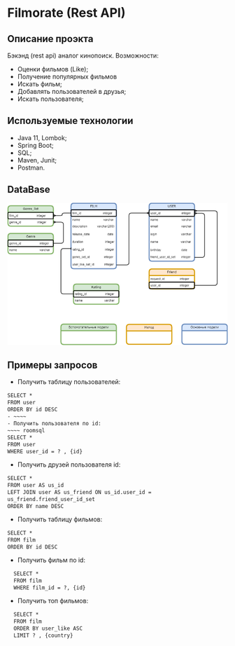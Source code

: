 # Filmorate (Rest API)

## Описание проэкта
Бэкэнд (rest api) аналог кинопоиск.
Возможности:
- Оценки фильмов (Like);
- Получение популярных фильмов
- Искать фильм;
- Добавлять пользователей в друзья;
- Искать пользователя;

## Используемые технологии
- Java 11, Lombok;
- Spring Boot;
- SQL;
- Maven, Junit;
- Postman.

## DataBase
<img src="DataBase.png">

## Примеры запросов

- Получить таблицу пользователей:
~~~~ roomsql
SELECT * 
FROM user
ORDER BY id DESC
- ~~~~
- Получить пользователя по id: 
~~~~ roomsql
SELECT * 
FROM user 
WHERE user_id = ? , {id}
~~~~
- Получить друзей пользователя id:
~~~~roomsql
SELECT * 
FROM user AS us_id 
LEFT JOIN user AS us_friend ON us_id.user_id = us_friend.friend_user_id_set
ORDER BY name DESC
~~~~
- Получить таблицу фильмов: 
~~~~ roomsql
SELECT * 
FROM film
ORDER BY id DESC
~~~~
- Получить фильм по id:
~~~~ roomsql
  SELECT * 
  FROM film 
  WHERE film_id = ?, {id}
~~~~
- Получить топ фильмов:
~~~~ roomsql
  SELECT * 
  FROM film 
  ORDER BY user_like ASC
  LIMIT ? , {country}
~~~~